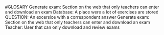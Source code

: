 #GLOSARY
Generate exam: Section on the web that only teachers can enter and download an exam
Database: A place were a lot of exercises are stored
QUESTION: An excersice with a correspondent answer
Generate exam: Section on the web that only teachers can enter and download an exam
Teacher: User that can only download and review exams
